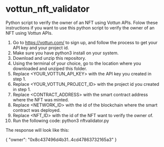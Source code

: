 # vottun_nft_validator
Python script to verify the owner of an NFT using Vottun APIs.
Folow these instructions if you want to use this python script to verify the owner of an NFT using Vottun APIs.

1) Go to https://vottun.com/ to sign up, and follow the process to get your API key and your project id. 
2) Make sure you have python3 install on your system.
3) Download and unzip this repository.
4) Using the terminal of your choice, go to the location where you downloaded and unziped this folder.
5) Replace <YOUR_VOTTUN_API_KEY> with the API key you created in step 1.
6) Replace <YOUR_VOTTUN_PROJECT_ID> with the project id you created in step 1.
7) Replace <CONTRACT_ADDRESS> with the smart contract address where the NFT was minted.
8) Replace <NETWORK_ID> with the id of the blockchain where the smart contract was deployed.
9) Replace <NFT_ID> with the id of the NFT want to verify the owner of.
10) Run the following code: python3 nftvalidator.py

The response will look like this: 

{
    "owner": "0x8c437496d4b31..4cd47863732165a3"
}


